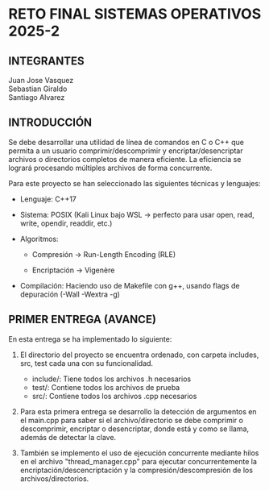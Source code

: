 # RETO FINAL SISTEMAS OPERATIVOS 2025-2

## INTEGRANTES
Juan Jose Vasquez  
Sebastian Giraldo  
Santiago Alvarez  

## INTRODUCCIÓN

Se debe desarrollar una utilidad de línea de comandos en C o C++ que permita a un usuario comprimir/descomprimir y encriptar/desencriptar archivos o directorios completos de manera eficiente. La eficiencia se logrará procesando múltiples archivos de forma concurrente.

Para este proyecto se han seleccionado las siguientes técnicas y lenguajes:

- Lenguaje: C++17

- Sistema: POSIX (Kali Linux bajo WSL → perfecto para usar open, read, write, opendir, readdir, etc.)

- Algoritmos:

    - Compresión → Run-Length Encoding (RLE)

    - Encriptación → Vigenère

- Compilación: Haciendo uso de Makefile con g++, usando flags de depuración (-Wall -Wextra -g)

## PRIMER ENTREGA (AVANCE)

En esta entrega se ha implementado lo siguiente:

1. El directorio del proyecto se encuentra ordenado, con carpeta includes, src, test cada una con su funcionalidad.

    - include/: Tiene todos los archivos .h necesarios
    - test/: Contiene todos los archivos de prueba
    - src/: Contiene todos los archivos .cpp necesarios

2. Para esta primera entrega se desarrollo la detección de argumentos en el main.cpp para saber si el archivo/directorio se debe comprimir o descomprimir, encriptar o desencriptar, donde está y como se llama, además de detectar la clave.

3. También se implemento el uso de ejecución concurrente mediante hilos en el archivo "thread_manager.cpp" para ejecutar concurrentemente la encriptación/descencriptación y la compresión/descompresión de los archivos/directorios.
